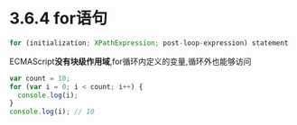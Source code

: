 # 3.6.4 for语句

``` js .line-numbers;
for (initialization; XPathExpression; post-loop-expression) statement
```

ECMAScript**没有块级作用域**,for循环内定义的变量,循环外也能够访问

``` js .line-numbers;
var count = 10;
for (var i = 0; i < count; i++) {
  console.log(i);
}
console.log(i); // 10
```
